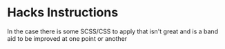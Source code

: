 #  Hacks Instructions

In the case there is some SCSS/CSS to apply that isn't great and is a band aid to be improved at one point or another 